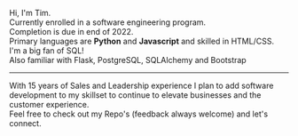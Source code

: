 Hi, I'm Tim. <br>
Currently enrolled in a software engineering program. <br>
Completion is due in end of 2022. <br>
Primary languages are <b>Python</b> and <b>Javascript</b> and skilled in HTML/CSS.  <br>
I'm a big fan of SQL! <br>
Also familiar with Flask, PostgreSQL, SQLAlchemy and Bootstrap<br><hr>
With 15 years of Sales and Leadership experience I plan to add software development to my skillset to continue to elevate businesses and the customer experience. <br>
Feel free to check out my Repo's (feedback always welcome) and let's connect.
<!---
TimKel/TimKel is a ✨ special ✨ repository because its `README.md` (this file) appears on your GitHub profile.
You can click the Preview link to take a look at your changes.
--->
